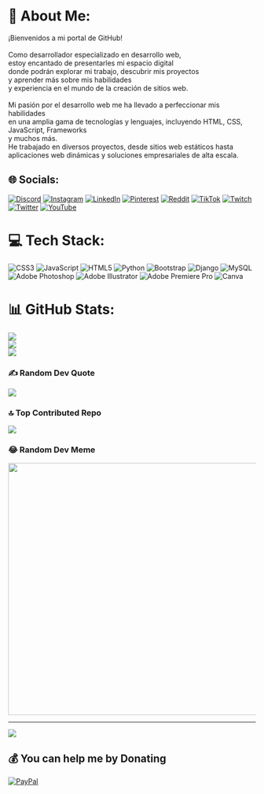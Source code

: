 # 💫 About Me:
¡Bienvenidos a mi portal de GitHub!<br><br>Como desarrollador especializado en desarrollo web,<br> estoy encantado de presentarles mi espacio digital <br>donde podrán explorar mi trabajo, descubrir mis proyectos<br> y aprender más sobre mis habilidades<br> y experiencia en el mundo de la creación de sitios web.<br><br>Mi pasión por el desarrollo web me ha llevado a perfeccionar mis habilidades <br>en una amplia gama de tecnologías y lenguajes, incluyendo HTML, CSS, JavaScript, Frameworks<br>y muchos más. <br>He trabajado en diversos proyectos, desde sitios web estáticos hasta aplicaciones web dinámicas y soluciones empresariales de alta escala.


## 🌐 Socials:
[![Discord](https://img.shields.io/badge/Discord-%237289DA.svg?logo=discord&logoColor=white)](https://discord.gg/https://discord.gg/zVmMDMFE) [![Instagram](https://img.shields.io/badge/Instagram-%23E4405F.svg?logo=Instagram&logoColor=white)](https://instagram.com/not_exer) [![LinkedIn](https://img.shields.io/badge/LinkedIn-%230077B5.svg?logo=linkedin&logoColor=white)](https://linkedin.com/in/not-exer-717238191) [![Pinterest](https://img.shields.io/badge/Pinterest-%23E60023.svg?logo=Pinterest&logoColor=white)](https://pinterest.com/NotExer) [![Reddit](https://img.shields.io/badge/Reddit-%23FF4500.svg?logo=Reddit&logoColor=white)](https://reddit.com/user/Not_Exer) [![TikTok](https://img.shields.io/badge/TikTok-%23000000.svg?logo=TikTok&logoColor=white)](https://tiktok.com/@not_exer) [![Twitch](https://img.shields.io/badge/Twitch-%239146FF.svg?logo=Twitch&logoColor=white)](https://twitch.tv/notexer_) [![Twitter](https://img.shields.io/badge/Twitter-%231DA1F2.svg?logo=Twitter&logoColor=white)](https://twitter.com/Not_Exer) [![YouTube](https://img.shields.io/badge/YouTube-%23FF0000.svg?logo=YouTube&logoColor=white)](https://www.youtube.com/channel/UCT3Od0uCw-AqXhJxjAFxWnQ) 

# 💻 Tech Stack:
![CSS3](https://img.shields.io/badge/css3-%231572B6.svg?style=for-the-badge&logo=css3&logoColor=white) ![JavaScript](https://img.shields.io/badge/javascript-%23323330.svg?style=for-the-badge&logo=javascript&logoColor=%23F7DF1E) ![HTML5](https://img.shields.io/badge/html5-%23E34F26.svg?style=for-the-badge&logo=html5&logoColor=white) ![Python](https://img.shields.io/badge/python-3670A0?style=for-the-badge&logo=python&logoColor=ffdd54) ![Bootstrap](https://img.shields.io/badge/bootstrap-%23563D7C.svg?style=for-the-badge&logo=bootstrap&logoColor=white) ![Django](https://img.shields.io/badge/django-%23092E20.svg?style=for-the-badge&logo=django&logoColor=white) ![MySQL](https://img.shields.io/badge/mysql-%2300f.svg?style=for-the-badge&logo=mysql&logoColor=white) ![Adobe Photoshop](https://img.shields.io/badge/adobephotoshop-%2331A8FF.svg?style=for-the-badge&logo=adobephotoshop&logoColor=white) ![Adobe Illustrator](https://img.shields.io/badge/adobeillustrator-%23FF9A00.svg?style=for-the-badge&logo=adobeillustrator&logoColor=white) ![Adobe Premiere Pro](https://img.shields.io/badge/Adobe%20Premiere%20Pro-9999FF.svg?style=for-the-badge&logo=Adobe%20Premiere%20Pro&logoColor=white) ![Canva](https://img.shields.io/badge/Canva-%2300C4CC.svg?style=for-the-badge&logo=Canva&logoColor=white)
# 📊 GitHub Stats:
![](https://github-readme-stats.vercel.app/api?username=NotExer&theme=tokyonight&hide_border=false&include_all_commits=false&count_private=false)<br/>
![](https://github-readme-streak-stats.herokuapp.com/?user=NotExer&theme=tokyonight&hide_border=false)<br/>
![](https://github-readme-stats.vercel.app/api/top-langs/?username=NotExer&theme=tokyonight&hide_border=false&include_all_commits=false&count_private=false&layout=compact)

### ✍️ Random Dev Quote
![](https://quotes-github-readme.vercel.app/api?type=vetical&theme=tokyonight)

### 🔝 Top Contributed Repo
![](https://github-contributor-stats.vercel.app/api?username=NotExer&limit=5&theme=tokyonight&combine_all_yearly_contributions=true)

### 😂 Random Dev Meme
<img src="https://rm.up.railway.app/" width="512px"/>

---
[![](https://visitcount.itsvg.in/api?id=NotExer&icon=2&color=11)](https://visitcount.itsvg.in)

  ## 💰 You can help me by Donating
  [![PayPal](https://img.shields.io/badge/PayPal-00457C?style=for-the-badge&logo=paypal&logoColor=white)](https://paypal.me/https://paypal.me/NotExer?country.x=CO&locale.x=es_XC) 

  
<!-- Proudly created with GPRM ( https://gprm.itsvg.in ) -->
